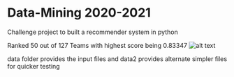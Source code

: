 # Data-Mining 2020-2021

Challenge project to built a recommender system in python

Ranked 50 out of 127 Teams with highest score being 0.83347
![alt text](https://github.com/Kevin-RN/Data-Mining/blob/master/kaggle.png)

data folder provides the input files and data2 provides alternate simpler files for quicker testing
